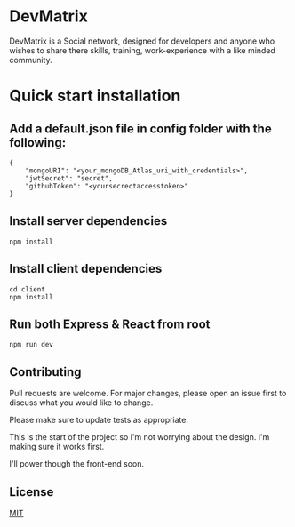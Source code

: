 # DevMatrix

DevMatrix is a Social network, designed for developers and anyone who wishes to share there skills, training, work-experience with a like minded community.

# Quick start installation

## Add a default.json file in config folder with the following:

```
{
    "mongoURI": "<your_mongoDB_Atlas_uri_with_credentials>",
    "jwtSecret": "secret",
    "githubToken": "<yoursecrectaccesstoken>"
}

```

## Install server dependencies

```
npm install

```

## Install client dependencies

```
cd client
npm install

```

## Run both Express & React from root

```
npm run dev

```

## Contributing

Pull requests are welcome. For major changes, please open an issue first to discuss what you would like to change.

Please make sure to update tests as appropriate.

This is the start of the project so i'm not worrying about the design. i'm making sure it works first.

I'll power though the front-end soon.

## License

[MIT](https://choosealicense.com/licenses/mit/)
